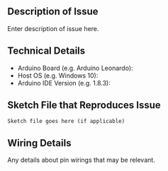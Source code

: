 ## Description of Issue
Enter description of issue here.

## Technical Details

- Arduino Board (e.g. Arduino Leonardo): 
- Host OS (e.g. Windows 10):
- Arduino IDE Version (e.g. 1.8.3):

## Sketch File that Reproduces Issue

~~~
Sketch file goes here (if applicable)
~~~

## Wiring Details

Any details about pin wirings that may be relevant.
